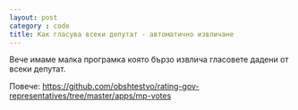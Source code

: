 ```yaml
---
layout: post
category : code
title: Как гласува всеки депутат - автоматично извличане
---
```


Вече имаме малка програмка която бързо извлича гласовете дадени от всеки депутат.

Повече: https://github.com/obshtestvo/rating-gov-representatives/tree/master/apps/mp-votes